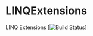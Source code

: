 LINQExtensions
==============

LINQ Extensions
[![Build Status](https://stanislavradkov.visualstudio.com/_apis/public/build/definitions/ba477492-f79f-4ea7-bd8b-be4b9e998db9/1/badge)]